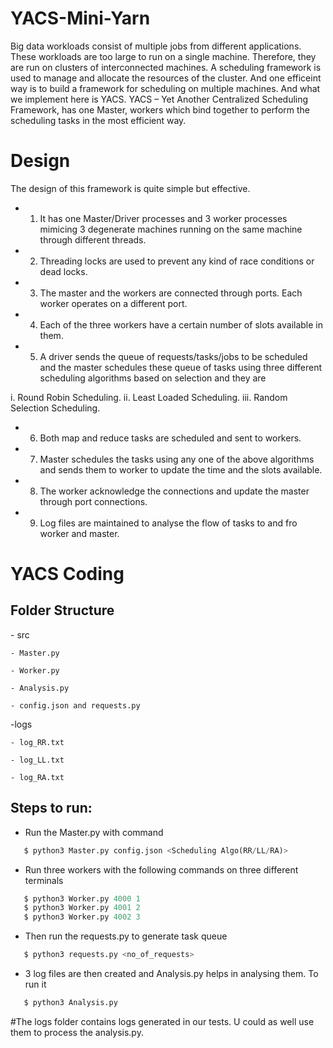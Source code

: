 # YACS-Mini-Yarn

Big data workloads consist of multiple jobs from different applications. These workloads are too large to run on a single machine. Therefore, they are run on clusters of
interconnected machines. A scheduling framework is used to manage and allocate the resources of the cluster. And one efficeint way is to build a framework for scheduling on
multiple machines. And what we implement here is YACS.
YACS – Yet Another Centralized Scheduling Framework, has one Master, workers which bind together to perform the scheduling tasks in the most efficient way.

# Design
The design of this framework is quite simple but effective.
 - 1. It has one Master/Driver processes and 3 worker processes mimicing 3 degenerate machines running on the same machine through different threads.
 - 2. Threading locks are used to prevent any kind of race conditions or dead locks.
 - 3. The master and the workers are connected through ports. Each worker operates on a different port.
 - 4. Each of the three workers have a certain number of slots available in them.
 - 5. A driver sends the queue of requests/tasks/jobs to be scheduled and the master schedules these queue of tasks using three different scheduling algorithms based on selection and they are

i. Round Robin Scheduling.
ii. Least Loaded Scheduling.
iii. Random Selection Scheduling.

 - 6. Both map and reduce tasks are scheduled and sent to workers.
 - 7. Master schedules the tasks using any one of the above algorithms and sends them to worker to update the time and the slots available.
 - 8. The worker acknowledge the connections and update the master through port connections.
 - 9. Log files are maintained to analyse the flow of tasks to and fro worker and master.



# YACS Coding
<h2>Folder Structure</h2>
 - src

    - Master.py
  
    - Worker.py
  
    - Analysis.py
    
    - config.json and requests.py 
  
-logs

    - log_RR.txt
  
    - log_LL.txt
  
    - log_RA.txt
  

<h2>Steps to run:</h2>

- Run the Master.py with command 
 ```python
    $ python3 Master.py config.json <Scheduling Algo(RR/LL/RA)>
  ```
 - Run three workers with the following commands on three different terminals
 ```python
    $ python3 Worker.py 4000 1
    $ python3 Worker.py 4001 2
    $ python3 Worker.py 4002 3
 ```
 - Then run the requests.py to generate task queue
 ```python
    $ python3 requests.py <no_of_requests>
 ```
- 3 log files are then created and Analysis.py helps in analysing them. To run it
 ```python
    $ python3 Analysis.py
 ```
 
 #The logs folder contains logs generated in our tests. U could as well use them to process the analysis.py.
